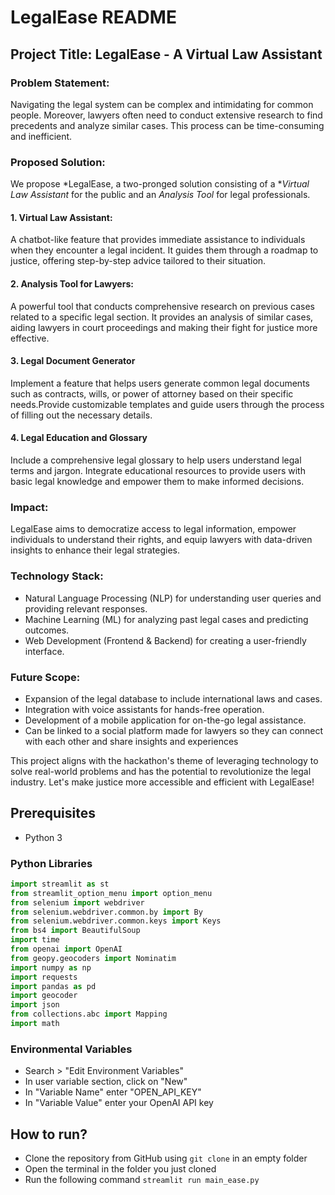 # LegalEase README

## Project Title: LegalEase - A Virtual Law Assistant

### Problem Statement:
Navigating the legal system can be complex and intimidating for common people. Moreover, lawyers often need to conduct extensive research to find precedents and analyze similar cases. This process can be time-consuming and inefficient.

### Proposed Solution:
We propose *LegalEase, a two-pronged solution consisting of a **Virtual Law Assistant* for the public and an *Analysis Tool* for legal professionals.

#### 1. Virtual Law Assistant:
A chatbot-like feature that provides immediate assistance to individuals when they encounter a legal incident. It guides them through a roadmap to justice, offering step-by-step advice tailored to their situation.
#### 2. Analysis Tool for Lawyers:
A powerful tool that conducts comprehensive research on previous cases related to a specific legal section. It provides an analysis of similar cases, aiding lawyers in court proceedings and making their fight for justice more effective.
#### 3. Legal Document Generator
Implement a feature that helps users generate common legal documents such as contracts, wills, or power of attorney based on their specific needs.Provide customizable templates and guide users through the process of filling out the necessary details.
#### 4. Legal Education and Glossary
Include a comprehensive legal glossary to help users understand legal terms and jargon. Integrate educational resources to provide users with basic legal knowledge and empower them to make informed decisions.
### Impact:
LegalEase aims to democratize access to legal information, empower individuals to understand their rights, and equip lawyers with data-driven insights to enhance their legal strategies.

### Technology Stack:
- Natural Language Processing (NLP) for understanding user queries and providing relevant responses.
- Machine Learning (ML) for analyzing past legal cases and predicting outcomes.
- Web Development (Frontend & Backend) for creating a user-friendly interface.

### Future Scope:
- Expansion of the legal database to include international laws and cases.
- Integration with voice assistants for hands-free operation.
- Development of a mobile application for on-the-go legal assistance.
- Can be linked to a social platform made for lawyers so they can connect with each other and share insights and experiences

This project aligns with the hackathon's theme of leveraging technology to solve real-world problems and has the potential to revolutionize the legal industry. Let's make justice more accessible and efficient with LegalEase! 
## Prerequisites
- Python 3
### Python Libraries
```Python
import streamlit as st
from streamlit_option_menu import option_menu
from selenium import webdriver
from selenium.webdriver.common.by import By
from selenium.webdriver.common.keys import Keys
from bs4 import BeautifulSoup
import time
from openai import OpenAI
from geopy.geocoders import Nominatim
import numpy as np
import requests
import pandas as pd
import geocoder
import json
from collections.abc import Mapping
import math
```
### Environmental Variables
- Search > "Edit Environment Variables"
- In user variable section, click on "New"
- In "Variable Name" enter "OPEN_API_KEY"
- In "Variable Value" enter your OpenAI API key
## How to run?
- Clone the repository from GitHub using `git clone` in an empty folder
- Open the terminal in the folder you just cloned
- Run the following command `streamlit run main_ease.py`

